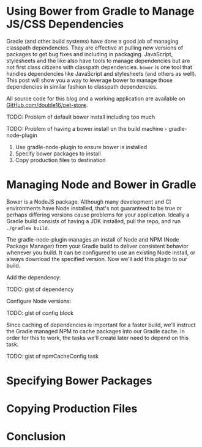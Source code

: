 Using Bower from Gradle to Manage JS/CSS Dependencies
=====================================================

Gradle (and other build systems) have done a good job of managing classpath dependencies. They are effective at pulling
new versions of packages to get bug fixes and including in packaging. JavaScript, stylesheets and the like also have tools
to manage dependencies but are not first class citizens with classpath dependencies. `bower` is one tool that handles
dependencies like JavaScript and stylesheets (and others as well). This post will show you a way to leverage bower to
manage those dependencies in similar fashion to classpath dependencies.

All source code for this blog and a working application are available on [GitHub.com/double16/pet-store](https://github.com/double16/pet-store).

TODO: Problem of default bower install including too much

TODO: Problem of having a bower install on the build machine - gradle-node-plugin

1. Use gradle-node-plugin to ensure bower is installed
2. Specify bower packages to install
3. Copy production files to destination

# Managing Node and Bower in Gradle
Bower is a NodeJS package. Although many development and CI environments have Node installed, that's not guaranteed to
be true or perhaps differing versions cause problems for your application. Ideally a Gradle build consists of having a
JDK installed, pull the repo, and run `./gradlew build`.

The gradle-node-plugin manages an install of Node and NPM (Node Package Manager) from your Gradle build to deliver
consistent behavior whenever you build. It can be configured to use an existing Node install, or always download the
specified version. Now we'll add this plugin to our build.

Add the dependency:

TODO: gist of dependency

Configure Node versions:

TODO: gist of config block

Since caching of dependencies is important for a faster build, we'll instruct the Gradle managed NPM to cache packages
into our Gradle cache. In order for this to work, the tasks we'll create later need to depend on this task.

TODO: gist of npmCacheConfig task


# Specifying Bower Packages

# Copying Production Files

# Conclusion


